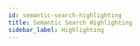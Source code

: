 ```yaml
---
id: semantic-search-highlighting
title: Semantic Search Highlighting
sidebar_label: Highlighting
---
```




